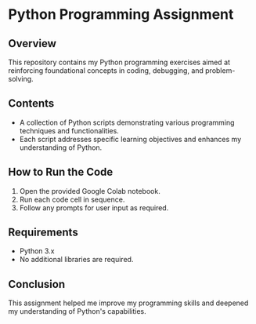 # Python Programming Assignment

## Overview
This repository contains my Python programming exercises aimed at reinforcing foundational concepts in coding, debugging, and problem-solving. 

## Contents
- A collection of Python scripts demonstrating various programming techniques and functionalities.
- Each script addresses specific learning objectives and enhances my understanding of Python.

## How to Run the Code
1. Open the provided Google Colab notebook.
2. Run each code cell in sequence.
3. Follow any prompts for user input as required.

## Requirements
- Python 3.x
- No additional libraries are required.

## Conclusion
This assignment helped me improve my programming skills and deepened my understanding of Python's capabilities.
